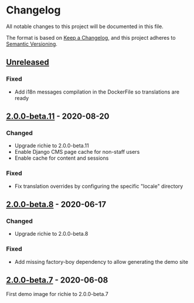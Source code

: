 # Changelog

All notable changes to this project will be documented in this file.

The format is based on [Keep a Changelog](https://keepachangelog.com/en/1.0.0/),
and this project adheres to [Semantic
Versioning](https://semver.org/spec/v2.0.0.html).

## [Unreleased]

### Fixed

- Add i18n messages compilation in the DockerFile so translations are ready

## [2.0.0-beta.11] - 2020-08-20

### Changed

- Upgrade richie to 2.0.0-beta.11
- Enable Django CMS page cache for non-staff users
- Enable cache for content and sessions

### Fixed

- Fix translation overrides by configuring the specific "locale" directory

## [2.0.0-beta.8] - 2020-06-17

### Changed

- Upgrade richie to 2.0.0-beta.8

### Fixed

- Add missing factory-boy dependency to allow generating the demo site

## [2.0.0-beta.7] - 2020-06-08

First demo image for richie to 2.0.0-beta.7

[unreleased]: https://github.com/openfun/richie-site-factory/compare/demo-2.0.0-beta.11...HEAD
[2.0.0-beta.11]: https://github.com/openfun/richie-site-factory/compare/demo-2.0.0-beta.8...demo-2.0.0-beta.11
[2.0.0-beta.8]: https://github.com/openfun/richie-site-factory/compare/demo-2.0.0-beta.7...demo-2.0.0-beta.8
[2.0.0-beta.7]: https://github.com/openfun/richie-site-factory/releases/tag/demo-2.0.0-beta.7
